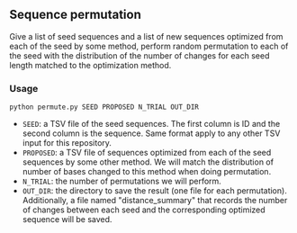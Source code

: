 ## Sequence permutation
Give a list of seed sequences and a list of new sequences optimized from each of the seed by some method, perform random permutation to each of the seed with the distribution of the number of changes for each seed length matched to the optimization method. 

### Usage

```
python permute.py SEED PROPOSED N_TRIAL OUT_DIR
```

- `SEED`: a TSV file of the seed sequences. The first column is ID and the second column is the sequence. Same format apply to any other TSV input for this repository. 
- `PROPOSED`: a TSV file of sequences optimized from each of the seed sequences by some other method. We will match the distribution of number of bases changed to this method when doing permutation.
- `N_TRIAL`: the number of permutations we will perform.
- `OUT_DIR`: the directory to save the result (one file for each permutation). Additionally, a file named "distance_summary" that records the number of changes between each seed and the corresponding optimized sequence will be saved.
